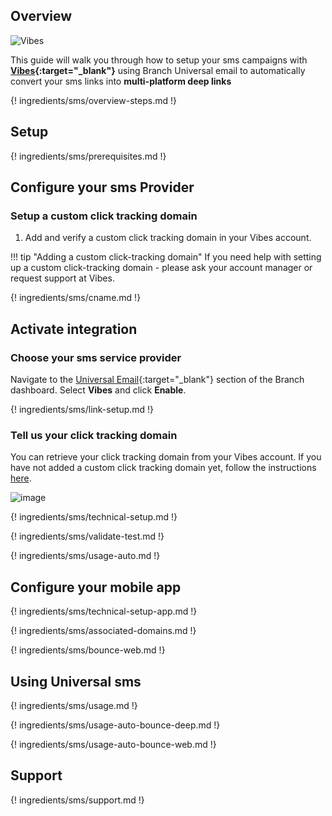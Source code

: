 ## Overview

![Vibes](https://cdn.branch.io/branch-assets/email-providers/386574786681131050/vibes_logo_2013_0-1542389626273.png)

This guide will walk you through how to setup your sms campaigns with **[Vibes](https://vibes.com){:target="\_blank"}** using Branch Universal email to automatically convert your sms links into **multi-platform deep links**

{! ingredients/sms/overview-steps.md !}

## Setup

{! ingredients/sms/prerequisites.md !}

## Configure your sms Provider

### Setup a custom click tracking domain

1. Add and verify a custom click tracking domain in your Vibes account.

!!! tip "Adding a custom click-tracking domain"
    If you need help with setting up a custom click-tracking domain - please ask your account manager or request support at Vibes.

{! ingredients/sms/cname.md !}

## Activate integration

### Choose your sms service provider

Navigate to the [Universal Email](https://dashboard.branch.io/sms){:target="\_blank"} section of the Branch dashboard. Select <notranslate>**Vibes**</notranslate> and click <notranslate>**Enable**</notranslate>.

{! ingredients/sms/link-setup.md !}

### Tell us your click tracking domain

You can retrieve your click tracking domain from your Vibes account. If you have not added a custom click tracking domain yet, follow the instructions [here](#setup-a-custom-click-tracking-domain).

![image](/_assets/img/pages/sms/vibes/setup-config.png)

{! ingredients/sms/technical-setup.md !}

{! ingredients/sms/validate-test.md !}

{! ingredients/sms/usage-auto.md !}

## Configure your mobile app

{! ingredients/sms/technical-setup-app.md !}

{! ingredients/sms/associated-domains.md !}

{! ingredients/sms/bounce-web.md !}

## Using Universal sms

{! ingredients/sms/usage.md !}

{! ingredients/sms/usage-auto-bounce-deep.md !}

{! ingredients/sms/usage-auto-bounce-web.md !}

## Support

{! ingredients/sms/support.md !}
